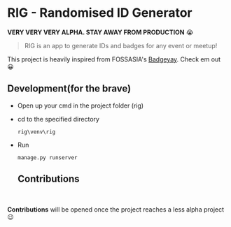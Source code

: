 # RIG - Randomised ID Generator

**VERY VERY VERY ALPHA. STAY AWAY FROM PRODUCTION** :sob:

> RIG is an app to generate IDs and badges for any event or meetup!

This project is heavily inspired from FOSSASIA's [Badgeyay](https://github.com/fossasia/badgeyay). Check em out :grinning:

## Development(for the brave)

- Open up your cmd in the project folder (rig)

- cd to the specified directory

  ```
  rig\venv\rig
  ```

  

- Run

  ```
  manage.py runserver
  ```

  

  ## Contributions

  

**Contributions** will be opened once the project reaches a less alpha project :wink:


